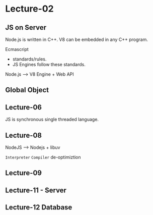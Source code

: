 # Lecture-02

## JS on Server

Node.js is written in C++.
V8 can be embedded in any C++ program.

Ecmascript

- standards/rules.
- JS Engines follow these standards.

Node.js --> V8 Engine + Web API

## Global Object

## Lecture-06

JS is synchronous single threaded language.

## Lecture-08

NodeJS --> Nodejs + libuv

`Interpreter`
`Compiler` de-optimiztion

## Lecture-09

## Lecture-11 - Server

## Lecture-12 Database
